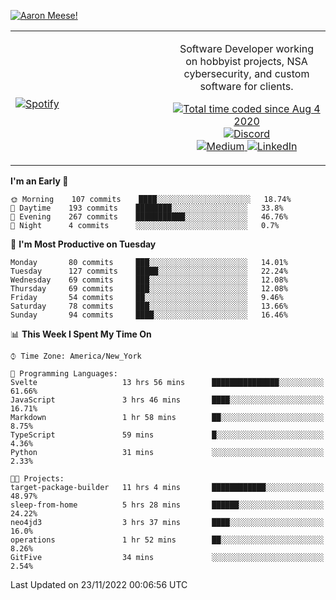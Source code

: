 [![Aaron Meese!](https://user-images.githubusercontent.com/17814535/88975338-a2aabf00-d27f-11ea-963f-8a19608716b4.png)](https://github.com/ajmeese7/readme-ascii "README ASCII")

<!-- Modified from project here: https://github.com/novatorem/novatorem -->
<table width="100%">
  <tr>
  <td width="50%">

&nbsp; <br> [![Spotify](https://ajmeese7.vercel.app/api/spotify)](https://open.spotify.com/user/ajmeese)

  </td>
  <td width="50%">
    <p align="center">
    Software Developer working on hobbyist projects, NSA cybersecurity, and custom software for clients.
    </p>
    <p align="center">
      <a href="https://wakatime.com/@f726891d-3b02-46cd-9b60-e8c59f9e2b14">
        <img src="https://wakatime.com/badge/user/f726891d-3b02-46cd-9b60-e8c59f9e2b14.svg" alt="Total time coded since Aug 4 2020" title="WakaTime" />
      </a>
      <a href="http://link.aaronmeese.com/discord">
        <img src="https://img.shields.io/badge/discord-ajmeese7%234835-369?style=flat-square&logo=discord&logoColor=white&color=purple" alt="Discord" title="Discord">
      </a>
      <br />
      <a href="https://link.aaronmeese.com/medium">
        <img src="https://img.shields.io/badge/medium-ajmeese7-1DB954?style=flat-square&logo=medium&logoColor=white" alt="Medium" title="Medium">
      </a>
      <a href="https://link.aaronmeese.com/linkedin">
        <img src="https://img.shields.io/badge/linkedIn-aaronmeese-1DB954?style=flat-square&logo=linkedin&logoColor=white&color=blue" alt="LinkedIn" title="LinkedIn">
      </a>
    </p>
  </td>

</table>

[//]: <> (The `&nbsp;` is to have Aphelion take up more space)

<!--START_SECTION:waka-->
**I'm an Early 🐤** 

```text
🌞 Morning    107 commits    ████░░░░░░░░░░░░░░░░░░░░░   18.74% 
🌆 Daytime    193 commits    ████████░░░░░░░░░░░░░░░░░   33.8% 
🌃 Evening    267 commits    ███████████░░░░░░░░░░░░░░   46.76% 
🌙 Night      4 commits      ░░░░░░░░░░░░░░░░░░░░░░░░░   0.7%

```
📅 **I'm Most Productive on Tuesday** 

```text
Monday       80 commits     ███░░░░░░░░░░░░░░░░░░░░░░   14.01% 
Tuesday      127 commits    █████░░░░░░░░░░░░░░░░░░░░   22.24% 
Wednesday    69 commits     ███░░░░░░░░░░░░░░░░░░░░░░   12.08% 
Thursday     69 commits     ███░░░░░░░░░░░░░░░░░░░░░░   12.08% 
Friday       54 commits     ██░░░░░░░░░░░░░░░░░░░░░░░   9.46% 
Saturday     78 commits     ███░░░░░░░░░░░░░░░░░░░░░░   13.66% 
Sunday       94 commits     ████░░░░░░░░░░░░░░░░░░░░░   16.46%

```


📊 **This Week I Spent My Time On** 

```text
⌚︎ Time Zone: America/New_York

💬 Programming Languages: 
Svelte                   13 hrs 56 mins      ███████████████░░░░░░░░░░   61.66% 
JavaScript               3 hrs 46 mins       ████░░░░░░░░░░░░░░░░░░░░░   16.71% 
Markdown                 1 hr 58 mins        ██░░░░░░░░░░░░░░░░░░░░░░░   8.75% 
TypeScript               59 mins             █░░░░░░░░░░░░░░░░░░░░░░░░   4.36% 
Python                   31 mins             ░░░░░░░░░░░░░░░░░░░░░░░░░   2.33%

🐱‍💻 Projects: 
target-package-builder   11 hrs 4 mins       ████████████░░░░░░░░░░░░░   48.97% 
sleep-from-home          5 hrs 28 mins       ██████░░░░░░░░░░░░░░░░░░░   24.22% 
neo4jd3                  3 hrs 37 mins       ████░░░░░░░░░░░░░░░░░░░░░   16.0% 
operations               1 hr 52 mins        ██░░░░░░░░░░░░░░░░░░░░░░░   8.26% 
GitFive                  34 mins             ░░░░░░░░░░░░░░░░░░░░░░░░░   2.54%

```


 Last Updated on 23/11/2022 00:06:56 UTC
<!--END_SECTION:waka-->
